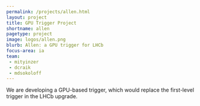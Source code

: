 ```yaml
---
permalink: /projects/allen.html
layout: project
title: GPU Trigger Project
shortname: allen
pagetype: project
image: logos/allen.png
blurb: Allen: a GPU trigger for LHCb
focus-area: ia
team:
 - mityinzer
 - dcraik
 - mdsokoloff
---
```


We are developing a GPU-based trigger, which would replace the first-level trigger in the LHCb upgrade. 

